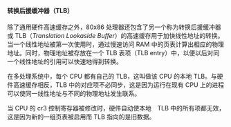 #### 转换后援缓冲器（TLB）

除了通用硬件高速缓存之外，80x86 处理器还包含了另一个称为转换后援缓冲器或 TLB（*Translation Lookaside Buffer*）的高速缓存用于加快线性地址的转换。当一个线性地址被第一次使用时，通过慢速访问 RAM 中的页表计算出相应的物理地址。同时，物理地址被存放在一个 TLB 表项（TLB entry）中，以便以后对同一个线性地址的引用可以快速地得到转换。

在多处理系统中，每个 CPU 都有自己的 TLB，这叫做该 CPU 的本地 TLB。与硬件高速缓存相反，TLB 中的对应项不必同步，这是因为运行在现有 CPU 上的进程可以使同一线性地址与不同的物理地址发生联系。

当 CPU 的 cr3 控制寄存器被修改时，硬件自动使本地　TLB 中的所有项都无效，这是因为新的一组页表被启用而 TLB 指向的是旧数据。

